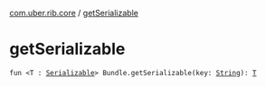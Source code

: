 [com.uber.rib.core](index.md) / [getSerializable](./get-serializable.md)

# getSerializable

`fun <T : `[`Serializable`](https://developer.android.com/reference/java/io/Serializable.html)`> Bundle.getSerializable(key: `[`String`](https://kotlinlang.org/api/latest/jvm/stdlib/kotlin/-string/index.html)`): `[`T`](get-serializable.md#T)